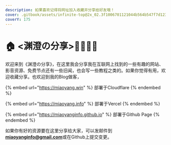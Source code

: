 ```yaml
---
description: 如果喜欢记得将网址加入收藏并分享给好友哦！
cover: .gitbook/assets/infinite-top@2x_02.3f1006701121044b564b547f7d123248.png
coverY: 175
---
```


# 🏠 <渊澄の分享>🤷‍♂️🤷‍♀️

欢迎来到《渊澄の分享》，在这里我会分享我在互联网上找到的一些有趣的网站、影音资源、免费节点还有一些旧闻，也会写一些教程之类的。如果你觉得有用，欢迎收藏分享。也欢迎到我的Blog做客，

{% embed url="https://miaoyang.win" %}
部署于Cloudflare
{% endembed %}

{% embed url="https://miaoyang.info" %}
部署于Vercel
{% endembed %}

{% embed url="https://miaoyanginfo.github.io" %}
部署于Github Page
{% endembed %}

如果你有好的资源要在这里分享给大家，可以发邮件到**miaoyanginfo@gmail.com**或在Github上提交变更。
